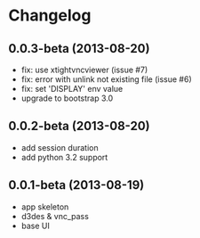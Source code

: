 # Changelog

## 0.0.3-beta (2013-08-20)

- fix: use xtightvncviewer (issue #7)
- fix: error with unlink not existing file (issue #6)
- fix: set 'DISPLAY' env value
- upgrade to bootstrap 3.0

## 0.0.2-beta (2013-08-20)

- add session duration
- add python 3.2 support

## 0.0.1-beta (2013-08-19)

- app skeleton
- d3des & vnc_pass
- base UI
